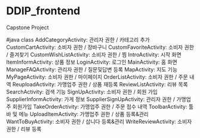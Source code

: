 # DDIP_frontend
Capstone Project

#java class
AddCategoryActivity: 관리자 권한 / 카테고리 추가
CustomCartActivity: 소비자 권한 / 장바구니
CustomFavoriteActivity: 소비자 권한 / 즐겨찾기
CustomWishListActivity: 소비자 권한 / 찜
IntroActivity: 시작 화면
ItemInformActivity: 상품 정보
LoginActivity: 로그인
MainActivity: 홈 화면
ManageFAQActivity: 관리자 권한 / 질문및답변 등록
MapActivity: 지도 기능
MyPageActivity: 소비자 권한 / 마이페이지
OrderListActivity: 소비자 권한 / 주문 내역
ReuploadActivity: 가맹업주 권한 / 상품 재등록
ReviewListActivity: 리뷰 목록
SearchActivity: 검색 기능
SignUpActivity: 소비자 권한 / 회원 가입
SupplierInformActivity: 가게 정보
SupplierSignUpActivity: 관리자 권한 / 가맹업주 회원가입
TakeOrderActivity: 가맹업주 권한 / 주문 접수 내역
ToolbarActivity: 툴바 및 메뉴
UploadItemActivity: 가맹업주 권한 / 상품 등록&관리
WantToBuyActivity: 소비자 권한 / 삽니다 등록&관리
WriteReviewActivity: 소비자 권한 / 리뷰 등록
